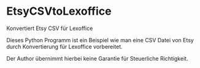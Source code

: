 # EtsyCSVtoLexoffice
Konvertiert Etsy CSV für Lexoffice

Dieses Python Programm ist ein Beispiel wie man eine CSV Datei von Etsy
durch Konvertierung für Lexoffice vorbereitet.

Der Author übernimmt hierbei keine Garantie für Steuerliche Richtigkeit.
